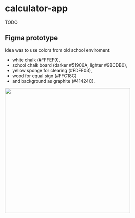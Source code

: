 # calculator-app

TODO

## Figma prototype

Idea was to use colors from old school enviroment:
- white chalk (#FFFEF9),
- school chalk board (darker #51906A, lighter #9BCDB0),
- yellow sponge for clearing (#FDFE03),
- wood for equal sign (#FFC18C)
- and background as graphite (#41424C).

<img src=https://github.com/user-attachments/assets/118d2023-3fa4-4fe8-abdc-7fb429c60210 style="width: 400px;">
